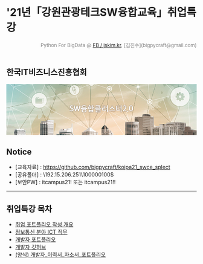 #  '21년「강원관광테크SW융합교육」취업특강

<div align='right'><font size=2 color='gray'>Python For BigData @ <font color='blue'><a href='https://www.facebook.com/jskim.kr'>FB / jskim.kr</a></font>, [김진수](bigpycraft@gmail.com)</font></div>
<br>

## 한국IT비즈니스진흥협회

<img src="./images/edu_introduce_01.png">

## Notice 
- [교육자료] : https://github.com/bigpycraft/koipa21_swce_splect
- [공유폴더] : \192.15.206.251\100000100$
- [보안PW] : itcampus21! 또는 itcampus21!!

<hr>

## 취업특강 목차
- [취업 포트폴리오 작성 개요][Lect-1]
- [정보통신 분야 ICT 직무][Lect-2]
- [개발자 포트폴리오][Lect-3]
- [개발자 깃허브][Lect-4]
- [(양식) 개발자_이력서_자소서_포트폴리오][Form-1]

[Form-1]: ./sample/docu_form_01.pdf                  "Go Form-1"
[Lect-1]: ./special_lect/SW융합교육_특강1.pdf                  "Go Lect-1"
[Lect-2]: ./special_lect/SW융합교육_특강2.pdf                  "Go Lect-2"
[Lect-3]: ./special_lect/SW융합교육_특강3.pdf                  "Go Lect-3"
[Lect-4]: ./special_lect/SW융합교육_특강4.pdf                  "Go Lect-4"

